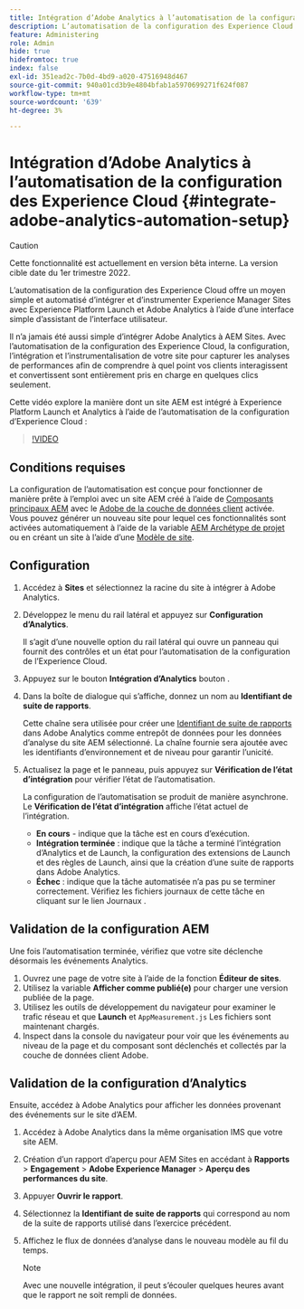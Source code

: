 ```yaml
---
title: Intégration d’Adobe Analytics à l’automatisation de la configuration des Experience Cloud
description: L’automatisation de la configuration des Experience Cloud offre un moyen simple et automatisé d’intégrer et d’instrumenter Experience Manager Sites avec Experience Platform Launch et Adobe Analytics à l’aide d’une interface simple d’assistant de l’interface utilisateur. Découvrez comment utiliser la configuration automatisée avec votre propre site.
feature: Administering
role: Admin
hide: true
hidefromtoc: true
index: false
exl-id: 351ead2c-7b0d-4bd9-a020-47516948d467
source-git-commit: 940a01cd3b9e4804bfab1a5970699271f624f087
workflow-type: tm+mt
source-wordcount: '639'
ht-degree: 3%

---
```


# Intégration d’Adobe Analytics à l’automatisation de la configuration des Experience Cloud {#integrate-adobe-analytics-automation-setup}

>[!CAUTION]
>
> Cette fonctionnalité est actuellement en version bêta interne. La version cible date du 1er trimestre 2022.

L’automatisation de la configuration des Experience Cloud offre un moyen simple et automatisé d’intégrer et d’instrumenter Experience Manager Sites avec Experience Platform Launch et Adobe Analytics à l’aide d’une interface simple d’assistant de l’interface utilisateur.

Il n’a jamais été aussi simple d’intégrer Adobe Analytics à AEM Sites. Avec l’automatisation de la configuration des Experience Cloud, la configuration, l’intégration et l’instrumentalisation de votre site pour capturer les analyses de performances afin de comprendre à quel point vos clients interagissent et convertissent sont entièrement pris en charge en quelques clics seulement.

Cette vidéo explore la manière dont un site AEM est intégré à Experience Platform Launch et Analytics à l’aide de l’automatisation de la configuration d’Experience Cloud :

>[!VIDEO](https://video.tv.adobe.com/v/339605/?quality=12)

## Conditions requises

La configuration de l’automatisation est conçue pour fonctionner de manière prête à l’emploi avec un site AEM créé à l’aide de [Composants principaux AEM](https://experienceleague.adobe.com/docs/experience-manager-core-components/using/introduction.html?lang=fr) avec le [Adobe de la couche de données client](https://experienceleague.adobe.com/docs/experience-manager-core-components/using/developing/data-layer/overview.html?lang=fr) activée. Vous pouvez générer un nouveau site pour lequel ces fonctionnalités sont activées automatiquement à l’aide de la variable [AEM Archétype de projet](https://experienceleague.adobe.com/docs/experience-manager-core-components/using/developing/archetype/overview.html?lang=fr) ou en créant un site à l’aide d’une [Modèle de site](/help/journey-sites/quick-site/create-site.md).

## Configuration

1. Accédez à **Sites** et sélectionnez la racine du site à intégrer à Adobe Analytics.
1. Développez le menu du rail latéral et appuyez sur **Configuration d’Analytics**.

   Il s’agit d’une nouvelle option du rail latéral qui ouvre un panneau qui fournit des contrôles et un état pour l’automatisation de la configuration de l’Experience Cloud.
1. Appuyez sur le bouton **Intégration d’Analytics** bouton .
1. Dans la boîte de dialogue qui s’affiche, donnez un nom au **Identifiant de suite de rapports**.

   Cette chaîne sera utilisée pour créer une [Identifiant de suite de rapports](https://experienceleague.adobe.com/docs/analytics/admin/manage-report-suites/new-report-suite/t-create-a-report-suite.html?lang=en) dans Adobe Analytics comme entrepôt de données pour les données d’analyse du site AEM sélectionné. La chaîne fournie sera ajoutée avec les identifiants d’environnement et de niveau pour garantir l’unicité.

1. Actualisez la page et le panneau, puis appuyez sur **Vérification de l’état d’intégration** pour vérifier l’état de l’automatisation.

   La configuration de l’automatisation se produit de manière asynchrone. Le **Vérification de l’état d’intégration** affiche l’état actuel de l’intégration.

   * **En cours** - indique que la tâche est en cours d’exécution.
   * **Intégration terminée** : indique que la tâche a terminé l’intégration d’Analytics et de Launch, la configuration des extensions de Launch et des règles de Launch, ainsi que la création d’une suite de rapports dans Adobe Analytics.
   * **Échec** : indique que la tâche automatisée n’a pas pu se terminer correctement. Vérifiez les fichiers journaux de cette tâche en cliquant sur le lien Journaux .

## Validation de la configuration AEM

Une fois l’automatisation terminée, vérifiez que votre site déclenche désormais les événements Analytics.

1. Ouvrez une page de votre site à l’aide de la fonction **Éditeur de sites**.
1. Utilisez la variable **Afficher comme publié(e)** pour charger une version publiée de la page.
1. Utilisez les outils de développement du navigateur pour examiner le trafic réseau et que **Launch** et `AppMeasurement.js` Les fichiers sont maintenant chargés.
1. Inspect dans la console du navigateur pour voir que les événements au niveau de la page et du composant sont déclenchés et collectés par la couche de données client Adobe.

## Validation de la configuration d’Analytics

Ensuite, accédez à Adobe Analytics pour afficher les données provenant des événements sur le site d’AEM.

1. Accédez à Adobe Analytics dans la même organisation IMS que votre site AEM.
1. Création d’un rapport d’aperçu pour AEM Sites en accédant à **Rapports** > **Engagement** > **Adobe Experience Manager** > **Aperçu des performances du site**.
1. Appuyer **Ouvrir le rapport**.
1. Sélectionnez la **Identifiant de suite de rapports** qui correspond au nom de la suite de rapports utilisé dans l’exercice précédent.
1. Affichez le flux de données d’analyse dans le nouveau modèle au fil du temps.

   >[!NOTE]
   >
   > Avec une nouvelle intégration, il peut s’écouler quelques heures avant que le rapport ne soit rempli de données.

